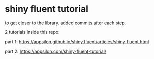 # shiny fluent tutorial

to get closer to the library. added commits after each step. 

2 tutorials inside this repo:

part 1: https://appsilon.github.io/shiny.fluent/articles/shiny-fluent.html

part 2: https://appsilon.com/shiny-fluent-tutorial/


